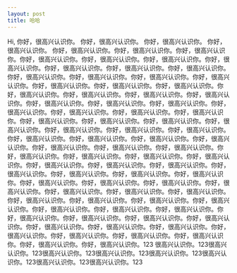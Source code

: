 ```yaml
---
layout: post
title: 哈哈
---
```


Hi,
你好，很高兴认识你。
你好，很高兴认识你。
你好，很高兴认识你。
你好，很高兴认识你。
你好，很高兴认识你。你好，很高兴认识你。你好，很高兴认识你。你好，很高兴认识你。你好，很高兴认识你。你好，很高兴认识你。你好，很高兴认识你。你好，很高兴认识你。你好，很高兴认识你。你好，很高兴认识你。你好，很高兴认识你。你好，很高兴认识你。你好，很高兴认识你。你好，很高兴认识你。你好，很高兴认识你。你好，很高兴认识你。你好，很高兴认识你。你好，很高兴认识你。你好，很高兴认识你。你好，很高兴认识你。你好，很高兴认识你。你好，很高兴认识你。你好，很高兴认识你。你好，很高兴认识你。你好，很高兴认识你。你好，很高兴认识你。你好，很高兴认识你。你好，很高兴认识你。你好，很高兴认识你。你好，很高兴认识你。你好，很高兴认识你。你好，很高兴认识你。你好，很高兴认识你。你好，很高兴认识你。你好，很高兴认识你。你好，很高兴认识你。你好，很高兴认识你。你好，很高兴认识你。你好，很高兴认识你。你好，很高兴认识你。你好，很高兴认识你。你好，很高兴认识你。你好，很高兴认识你。你好，很高兴认识你。你好，很高兴认识你。你好，很高兴认识你。你好，很高兴认识你。你好，很高兴认识你。你好，很高兴认识你。你好，很高兴认识你。你好，很高兴认识你。你好，很高兴认识你。你好，很高兴认识你。你好，很高兴认识你。你好，很高兴认识你。你好，很高兴认识你。你好，很高兴认识你。你好，很高兴认识你。你好，很高兴认识你。你好，很高兴认识你。你好，很高兴认识你。你好，很高兴认识你。你好，很高兴认识你。你好，很高兴认识你。你好，很高兴认识你。你好，很高兴认识你。你好，很高兴认识你。你好，很高兴认识你。你好，很高兴认识你。你好，很高兴认识你。你好，很高兴认识你。你好，很高兴认识你。你好，很高兴认识你。你好，很高兴认识你。你好，很高兴认识你。你好，很高兴认识你。你好，很高兴认识你。你好，很高兴认识你。你好，很高兴认识你。你好，很高兴认识你。123
很高兴认识你。123很高兴认识你。123很高兴认识你。123很高兴认识你。123很高兴认识你。123很高兴认识你。123很高兴认识你。123很高兴认识你。123
